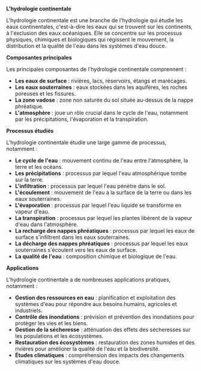 **L'hydrologie continentale**

L'hydrologie continentale est une branche de l'hydrologie qui étudie les eaux continentales, c'est-à-dire les eaux qui se trouvent sur les continents, à l'exclusion des eaux océaniques. Elle se concentre sur les processus physiques, chimiques et biologiques qui régissent le mouvement, la distribution et la qualité de l'eau dans les systèmes d'eau douce.

**Composantes principales**

Les principales composantes de l'hydrologie continentale comprennent :

* **Les eaux de surface** : rivières, lacs, réservoirs, étangs et marécages.
* **Les eaux souterraines** : eaux stockées dans les aquifères, les roches poreuses et les fissures.
* **La zone vadose** : zone non saturée du sol située au-dessus de la nappe phréatique.
* **L'atmosphère** : joue un rôle crucial dans le cycle de l'eau, notamment par les précipitations, l'évaporation et la transpiration.

**Processus étudiés**

L'hydrologie continentale étudie une large gamme de processus, notamment :

* **Le cycle de l'eau** : mouvement continu de l'eau entre l'atmosphère, la terre et les océans.
* **Les précipitations** : processus par lequel l'eau atmosphérique tombe sur la terre.
* **L'infiltration** : processus par lequel l'eau pénètre dans le sol.
* **L'écoulement** : mouvement de l'eau à la surface de la terre ou dans les eaux souterraines.
* **L'évaporation** : processus par lequel l'eau liquide se transforme en vapeur d'eau.
* **La transpiration** : processus par lequel les plantes libèrent de la vapeur d'eau dans l'atmosphère.
* **La recharge des nappes phréatiques** : processus par lequel les eaux de surface s'infiltrent dans les eaux souterraines.
* **La décharge des nappes phréatiques** : processus par lequel les eaux souterraines s'écoulent vers les eaux de surface.
* **La qualité de l'eau** : composition chimique et biologique de l'eau.

**Applications**

L'hydrologie continentale a de nombreuses applications pratiques, notamment :

* **Gestion des ressources en eau** : planification et exploitation des systèmes d'eau pour répondre aux besoins humains, agricoles et industriels.
* **Contrôle des inondations** : prévision et prévention des inondations pour protéger les vies et les biens.
* **Gestion de la sécheresse** : atténuation des effets des sécheresses sur les populations et les écosystèmes.
* **Restauration des écosystèmes** : restauration des zones humides et des rivières pour améliorer la qualité de l'eau et la biodiversité.
* **Études climatiques** : compréhension des impacts des changements climatiques sur les systèmes d'eau douce.